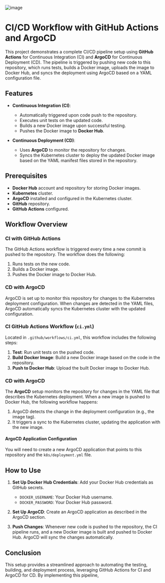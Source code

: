 ![image](https://github.com/user-attachments/assets/ced03372-26a3-471b-94e3-30e0120ed16a)

# CI/CD Workflow with GitHub Actions and ArgoCD

This project demonstrates a complete CI/CD pipeline setup using **GitHub Actions** for Continuous Integration (CI) and **ArgoCD** for Continuous Deployment (CD). The pipeline is triggered by pushing new code to this repository, which runs tests, builds a Docker image, uploads the image to Docker Hub, and syncs the deployment using ArgoCD based on a YAML configuration file.

## Features

- **Continuous Integration (CI)**: 
  - Automatically triggered upon code push to the repository.
  - Executes unit tests on the updated code.
  - Builds a new Docker image upon successful testing.
  - Pushes the Docker image to **Docker Hub**.

- **Continuous Deployment (CD)**: 
  - Uses **ArgoCD** to monitor the repository for changes.
  - Syncs the Kubernetes cluster to deploy the updated Docker image based on the YAML manifest files stored in the repository.

## Prerequisites

- **Docker Hub** account and repository for storing Docker images.
- **Kubernetes** cluster.
- **ArgoCD** installed and configured in the Kubernetes cluster.
- **GitHub** repository.
- **GitHub Actions** configured.

## Workflow Overview

### CI with GitHub Actions

The GitHub Actions workflow is triggered every time a new commit is pushed to the repository. The workflow does the following:

1. Runs tests on the new code.
2. Builds a Docker image.
3. Pushes the Docker image to Docker Hub.

### CD with ArgoCD

ArgoCD is set up to monitor this repository for changes to the Kubernetes deployment configuration. When changes are detected in the YAML files, ArgoCD automatically syncs the Kubernetes cluster with the updated configuration.



### CI GitHub Actions Workflow (`ci.yml`)

Located in `.github/workflows/ci.yml`, this workflow includes the following steps:

1. **Test**: Run unit tests on the pushed code.
2. **Build Docker Image**: Build a new Docker image based on the code in the repository.
3. **Push to Docker Hub**: Upload the built Docker image to Docker Hub.


### CD with ArgoCD

The **ArgoCD** setup monitors the repository for changes in the YAML file that describes the Kubernetes deployment. When a new image is pushed to Docker Hub, the following workflow happens:

1. ArgoCD detects the change in the deployment configuration (e.g., the image tag).
2. It triggers a sync to the Kubernetes cluster, updating the application with the new image.

#### ArgoCD Application Configuration

You will need to create a new ArgoCD application that points to this repository and the `k8s/deployment.yml` file.


## How to Use

1. **Set Up Docker Hub Credentials**: Add your Docker Hub credentials as GitHub secrets.
   - `DOCKER_USERNAME`: Your Docker Hub username.
   - `DOCKER_PASSWORD`: Your Docker Hub password.

2. **Set Up ArgoCD**: Create an ArgoCD application as described in the ArgoCD section.

3. **Push Changes**: Whenever new code is pushed to the repository, the CI pipeline runs, and a new Docker image is built and pushed to Docker Hub. ArgoCD will sync the changes automatically.

## Conclusion

This setup provides a streamlined approach to automating the testing, building, and deployment process, leveraging GitHub Actions for CI and ArgoCD for CD. By implementing this pipeline,
